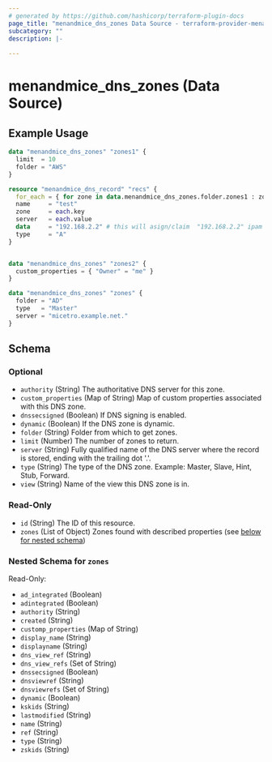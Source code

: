 ```yaml
---
# generated by https://github.com/hashicorp/terraform-plugin-docs
page_title: "menandmice_dns_zones Data Source - terraform-provider-menandmice"
subcategory: ""
description: |-
  
---
```


# menandmice_dns_zones (Data Source)



## Example Usage

```terraform
data "menandmice_dns_zones" "zones1" {
  limit  = 10
  folder = "AWS"
}

resource "menandmice_dns_record" "recs" {
  for_each = { for zone in data.menandmice_dns_zones.folder.zones1 : zone.name => zone.authority }
  name     = "test"
  zone     = each.key
  server   = each.value
  data     = "192.168.2.2" # this will asign/claim  "192.168.2.2" ipam records
  type     = "A"
}


data "menandmice_dns_zones" "zones2" {
  custom_properties = { "Owner" = "me" }
}

data "menandmice_dns_zones" "zones" {
  folder = "AD"
  type   = "Master"
  server = "micetro.example.net."
}
```

<!-- schema generated by tfplugindocs -->
## Schema

### Optional

- `authority` (String) The authoritative DNS server for this zone.
- `custom_properties` (Map of String) Map of custom properties associated with this DNS zone.
- `dnssecsigned` (Boolean) If DNS signing is enabled.
- `dynamic` (Boolean) If the DNS zone is dynamic.
- `folder` (String) Folder from which to get zones.
- `limit` (Number) The number of zones to return.
- `server` (String) Fully qualified name of the DNS server where the record is stored, ending with the trailing dot '.'.
- `type` (String) The type of the DNS zone. Example: Master, Slave, Hint, Stub, Forward.
- `view` (String) Name of the view this DNS zone is in.

### Read-Only

- `id` (String) The ID of this resource.
- `zones` (List of Object) Zones found with described properties (see [below for nested schema](#nestedatt--zones))

<a id="nestedatt--zones"></a>
### Nested Schema for `zones`

Read-Only:

- `ad_integrated` (Boolean)
- `adintegrated` (Boolean)
- `authority` (String)
- `created` (String)
- `customp_properties` (Map of String)
- `display_name` (String)
- `displayname` (String)
- `dns_view_ref` (String)
- `dns_view_refs` (Set of String)
- `dnssecsigned` (Boolean)
- `dnsviewref` (String)
- `dnsviewrefs` (Set of String)
- `dynamic` (Boolean)
- `kskids` (String)
- `lastmodified` (String)
- `name` (String)
- `ref` (String)
- `type` (String)
- `zskids` (String)


